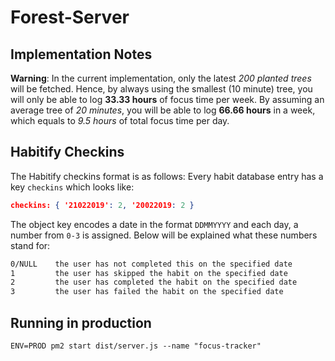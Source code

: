 # Forest-Server

## Implementation Notes

**Warning**: In the current implementation, only the latest *200 planted trees* will be fetched. Hence, by always using the smallest (10 minute) tree, you will only be able to log **33.33 hours** of focus time per week. By assuming an average tree of *20 minutes*, you will be able to log **66.66 hours** in a week, which equals to *9.5 hours* of total focus time per day.

## Habitify Checkins

The Habitify checkins format is as follows: Every habit database entry has a key `checkins` which looks like:

```json
checkins: { '21022019': 2, '20022019: 2 }
```

The object key encodes a date in the format `DDMMYYYY` and each day, a number from `0-3` is assigned. Below will be explained what these numbers stand for:
```txt
0/NULL    the user has not completed this on the specified date
1         the user has skipped the habit on the specified date
2         the user has completed the habit on the specified date
3         the user has failed the habit on the specified date
```

## Running in production 

```txt
ENV=PROD pm2 start dist/server.js --name "focus-tracker"
```